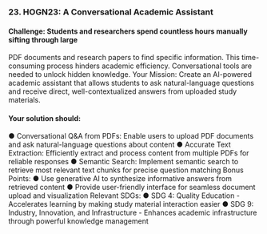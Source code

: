 
 


### 23. HOGN23: A Conversational Academic Assistant

#### Challenge: Students and researchers spend countless hours manually sifting through large
PDF documents and research papers to find specific information. This time-consuming process
hinders academic efficiency. Conversational tools are needed to unlock hidden knowledge.
Your Mission: Create an AI-powered academic assistant that allows students to ask
natural-language questions and receive direct, well-contextualized answers from uploaded
study materials.
#### Your solution should:
● Conversational Q&A from PDFs: Enable users to upload PDF documents and ask
natural-language questions about content
● Accurate Text Extraction: Efficiently extract and process content from multiple PDFs
for reliable responses
● Semantic Search: Implement semantic search to retrieve most relevant text chunks for
precise question matching
Bonus Points:
● Use generative AI to synthesize informative answers from retrieved content
● Provide user-friendly interface for seamless document upload and visualization
Relevant SDGs:
● SDG 4: Quality Education - Accelerates learning by making study material interaction
easier
● SDG 9: Industry, Innovation, and Infrastructure - Enhances academic infrastructure
through powerful knowledge management
